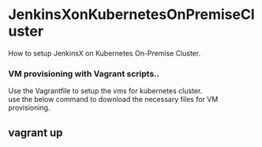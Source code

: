 # JenkinsXonKubernetesOnPremiseCluster
How to setup JenkinsX on Kubernetes On-Premise Cluster.

### VM provisioning with Vagrant scripts..
Use the Vagrantfile to setup the vms for kubernetes cluster.  
use the below command to download the necessary files for VM provisioning.
## vagrant up

